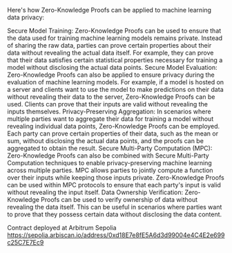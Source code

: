 Here's how Zero-Knowledge Proofs can be applied to machine learning data privacy:

Secure Model Training: Zero-Knowledge Proofs can be used to ensure that the data used for training machine learning models remains private. Instead of sharing the raw data, parties can prove certain properties about their data without revealing the actual data itself. For example, they can prove that their data satisfies certain statistical properties necessary for training a model without disclosing the actual data points.
Secure Model Evaluation: Zero-Knowledge Proofs can also be applied to ensure privacy during the evaluation of machine learning models. For example, if a model is hosted on a server and clients want to use the model to make predictions on their data without revealing their data to the server, Zero-Knowledge Proofs can be used. Clients can prove that their inputs are valid without revealing the inputs themselves.
Privacy-Preserving Aggregation: In scenarios where multiple parties want to aggregate their data for training a model without revealing individual data points, Zero-Knowledge Proofs can be employed. Each party can prove certain properties of their data, such as the mean or sum, without disclosing the actual data points, and the proofs can be aggregated to obtain the result.
Secure Multi-Party Computation (MPC): Zero-Knowledge Proofs can also be combined with Secure Multi-Party Computation techniques to enable privacy-preserving machine learning across multiple parties. MPC allows parties to jointly compute a function over their inputs while keeping those inputs private. Zero-Knowledge Proofs can be used within MPC protocols to ensure that each party's input is valid without revealing the input itself.
Data Ownership Verification: Zero-Knowledge Proofs can be used to verify ownership of data without revealing the data itself. This can be useful in scenarios where parties want to prove that they possess certain data without disclosing the data content.

Contract deployed at Arbitrum Sepolia https://sepolia.arbiscan.io/address/0xd18E7e8fE5A6d3d99004e4C4E2e699c25C7E7Ec9
